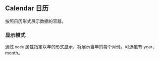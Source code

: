 <div class="demo-header">
<p class="overviewicon">
  <span class="wapi-form-Calendar"/>
</p>

## Calendar 日历

<nova-uxlink widget-name="Calendar"></nova-uxlink>

按照日历形式展示数据的容器。
</div>

### 显示模式

通过 `mode` 属性指定以年的形式显示，将展示当年的每个月份。可选值有 year、month。

<nova-demo-view link="calendar/calendar-mode.vue"></nova-demo-view>

<br>
